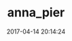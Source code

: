 ---
title:		"anna_pier"
mediatype:		"upload"
description:		"TBC"
date:		"2017-04-14 20:14:24"
album:		"people"
filename:		"anna-pier.md"
series:		""
cl_public_id:		"people/anna_pier"
cl_version:		1497005358
format:		"tiff"
bytes:		6668880
width:		2158
height:		1440
exposure_mode:		"Auto"
program:		"Aperture-priority AE"
aperture:		undefined
focal_length:		"16.0 mm"
iso:		"1250"
shutter_speed:		undefined
metering:		"Multi-segment"
flash:		"Off, Did not fire"
white_balance:		"Auto"
colour_temp:		"-0.2"
has_crop:		"No"
orientation:		"Horizontal (normal)"
camera_model:		"NIKON D800"
lens_info:		"No lens info"
artist:		"No artist info"
x_resolution:		"300"
y_resolution:		"300"
---